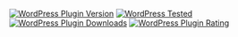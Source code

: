 [![WordPress Plugin Version](https://img.shields.io/wordpress/plugin/v/native-performance.svg?style=flat-square)](https://wordpress.org/plugins/regenerate-thumbnails/)
[![WordPress Tested](https://img.shields.io/wordpress/v/native-performance.svg?style=flat-square)](https://wordpress.org/plugins/regenerate-thumbnails/)
[![WordPress Plugin Downloads](https://img.shields.io/wordpress/plugin/dt/native-performance.svg?style=flat-square)](https://wordpress.org/plugins/regenerate-thumbnails/advanced/)
[![WordPress Plugin Rating](https://img.shields.io/wordpress/plugin/r/native-performance.svg?style=flat-square)](https://wordpress.org/support/plugin/regenerate-thumbnails/reviews/)
